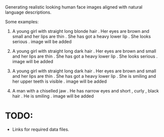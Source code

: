 Generating realistic looking human face images aligned with natural language descriptions.

Some examples:
1) A young girl with straight long blonde hair . Her eyes are brown and small and her lips are thin . She has got a heavy lower lip . She looks serious .
image will be added

2) A young girl with straight long dark hair . Her eyes are brown and small and her lips are thin . She has got a heavy lower lip . She looks serious .
image will be added

3) A young girl with straight long dark hair . Her eyes are brown and small and her lips are thin . She has got a heavy lower lip . She is smiling and her upper teeth is visible .
image will be added

4) A man with a chiselled jaw . He has narrow eyes and short , curly , black hair . He is smiling .
image will be added


# TODO: 
- Links for required data files.
